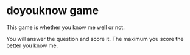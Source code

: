 # doyouknow game

This game is whether you know me well or not.

You will answer the question and score it.
The maximum you score the better you know me.